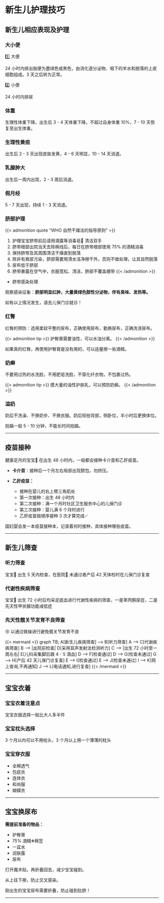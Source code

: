 # 新生儿护理技巧


## 新生儿相应表现及护理

### 大小便

1️⃣  大便

24 小时内排出胎便为墨绿色或黑色，由消化道分泌物、咽下的羊水和脱落的上皮细胞组成。3 天之后转为正常。

2️⃣  小便

24 小时内排尿

### 体重

生理性体重下降，出生后 3 - 4 天体重下降，不超过自身体重 10%，7 - 10 天恢复至出生体重。

### 生理性黄疸

出生后 2 - 3 天出现皮肤发黄，4 - 6 天明显，10 - 14 天消退。

### 乳腺肿大

出生后一周内出现，2 - 3 周后消退。

### 假月经

5 - 7 天出现，持续 1 - 3 天消退。

### 脐部护理

{{< admonition quote "WHO 自然干燥法的指导原则" >}}
1. 护理宝宝脐带前后请用滴露等消毒皂🧼 清洁双手
2. 脐带根部出院当天去除棉线后，每日在脐带根部使用 75% 的酒精消毒
3. 保持脐带及其周围清洁干燥直到脱落
4. 除非有粪尿污染，脐部需要用清水洁净擦干外，否则不做处理，让其自然脱落
5. 尿布低于脐部
6. 脐带暴露在空气中，衣服宽松、清洁，脐部不覆盖绷带
{{< /admonition >}}

- 脐带感染处理

观察感染征象：**脐部明显红肿，大量黄绿色脓性分泌物，伴有臭味、发热等。**

如有以上情况发生，请去儿保门诊就诊！

### 红臀

红臀的预防：选用柔软平整的尿布，正确使用尿布，勤换尿布，正确洗涤尿布。

{{< admonition tip >}}
护臀膏需要油性，可以水油分离。
{{< /admonition >}}

如果真的红臀，再使用护臀膏是没有用的，可以适量擦一些酒精。

### 奶癣

不要用过热的水洗脸，不用肥皂洗脸，不穿化纤衣物，不包裹过热。

{{< admonition tip >}}
摸大量的油性护肤乳，可以预防奶癣。
{{< /admonition >}}

### 溢奶

奶后不洗澡、不换奶步、不换衣服。奶后轻拍背部，侧卧位，半小时后更换体位。

拍膈一般 5 - 10 分钟，不能长时间拍膈。

----

## 疫苗接种

健康足月的宝宝👶 在出生 48 小时内，一般都会接种卡介苗和乙肝疫苗。

- **卡介苗**：接种后一个月左右局部出现脓包，勿挤压。

- **乙肝疫苗：**
    - 接种在婴儿的右上臂三角肌处
    - 第一次接种：出生 48 小时内
    - 第二次接种：满一个月时社区卫生服务中心的儿保门诊
    - 第三次接种：婴儿满 6 个月时进行
    - 乙肝疫苗按顺序接种 3 次才算完成✅

国妇婴会发一本疫苗接种本，记录着何时接种，具体接种哪些疫苗。

----

## 新生儿筛查

### 听力筛查

宝宝👶 出生 5 天内检查，在医院🏥 未通过者产后 42 天体检时在儿保门诊复查

### 代谢性疾病筛查

宝宝👶 出生 72 小时后均采足底血进行代谢性疾病的筛查，一是苯丙酮尿症，二是先天性甲状腺功能减低症

### 先天性髋关节发育不良筛查

🉑️ 以通过做操进行避免髋关节发育不良

{{< mermaid >}}
graph TB;
    A[新生儿疾病筛查] --> B[听力筛查]
    A --> C[代谢疾病筛查]
    B --> |出院前检查| D[采用耳声发射法检测听力]
    C --> |出生 72 小时至一周左右| E[儿科采集脚后跟 4 - 5 滴血]
    D --> F[检查通过]
    D --> G[检查未通过]
    G --> H[产后 42 天儿保门诊复查]
    E --> I[检查通过]
    E --> J[检查未通过]
    I --> K[网上查询,不再通知]
    J --> L[电话通知,进行复查]
{{< /mermaid >}}

----

## 宝宝衣着

### 宝宝衣着注意点

宝宝衣服选择一般比大人多半件

### 宝宝枕头选择

3 个月以内可以不用枕头，3 个月以上用一个薄薄的枕头

### 宝宝穿衣服

- 全棉透气
- 包屁衣
- 连体衣
- 和尚服
- 蝴蝶衣

----

## 宝宝换尿布

**需提前准备的物品：**

- 护臀膏
- 75% 酒精➕棉签
- 一盆水
- 润肤露
- 尿布

打开魔术贴，再折叠回去，减少宝宝碰到。

从上往下擦，防止交叉感染。

刚出生的宝宝尿布需要折叠，防止碰到肚脐！

----


